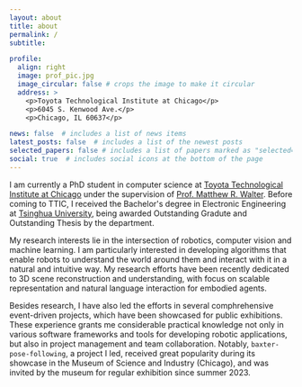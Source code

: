 ```yaml
---
layout: about
title: about
permalink: /
subtitle: 

profile:
  align: right
  image: prof_pic.jpg
  image_circular: false # crops the image to make it circular
  address: >
    <p>Toyota Technological Institute at Chicago</p>
    <p>6045 S. Kenwood Ave.</p>
    <p>Chicago, IL 60637</p>

news: false  # includes a list of news items
latest_posts: false  # includes a list of the newest posts
selected_papers: false # includes a list of papers marked as "selected={true}"
social: true  # includes social icons at the bottom of the page
---
```


I am currently a PhD student in computer science at [Toyota Technological Institute at Chicago](https://www.ttic.edu/) under the supervision of [Prof. Matthew R. Walter](https://home.ttic.edu/~mwalter/). Before coming to TTIC, I received the Bachelor's degree in Electronic Engineering at [Tsinghua University](https://www.tsinghua.edu.cn/en/), being awarded Outstanding Gradute and Outstanding Thesis by the department.

My research interests lie in the intersection of robotics, computer vision and machine learning. I am particularly interested in developing algorithms that enable robots to understand the world around them and interact with it in a natural and intuitive way. My research efforts have been recently dedicated to 3D scene reconstruction and understanding, with focus on scalable representation and natural language interaction for embodied agents.

Besides research, I have also led the efforts in several comphrehensive event-driven projects, which have been showcased for public exhibitions. These experience grants me considerable practical knowledge not only in various software frameworks and tools for developing robotic applications, but also in project management and team collaboration. Notably, `baxter-pose-following`, a project I led, received great popularity during its showcase in the Museum of Science and Industry (Chicago), and was invited by the museum for regular exhibition since summer 2023.
